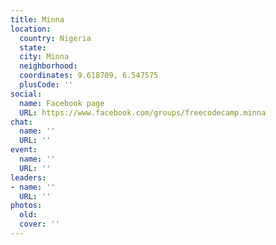 ```yaml
---
title: Minna
location:
  country: Nigeria
  state: 
  city: Minna
  neighborhood: 
  coordinates: 9.618709, 6.547575
  plusCode: ''
social:
  name: Facebook page
  URL: https://www.facebook.com/groups/freecodecamp.minna
chat:
  name: ''
  URL: ''
event:
  name: ''
  URL: ''
leaders:
- name: ''
  URL: ''
photos:
  old: 
  cover: ''
---
```

